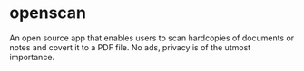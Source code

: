 # openscan

An open source app that enables users to scan hardcopies of documents or notes and covert it to a PDF file. No ads, privacy is of the utmost importance.
